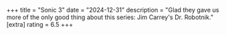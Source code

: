 +++
title = "Sonic 3"
date = "2024-12-31"
description = "Glad they gave us more of the only good thing about this series: Jim Carrey's Dr. Robotnik."
[extra]
rating = 6.5
+++
